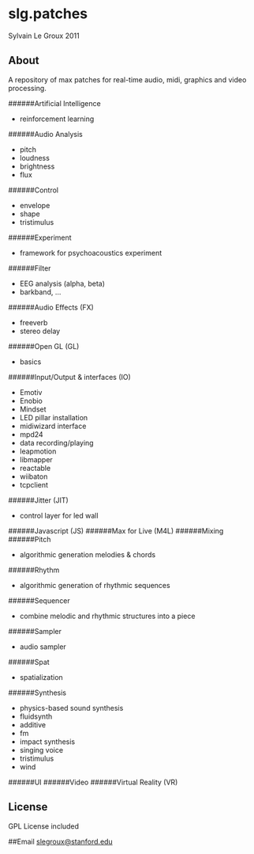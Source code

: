 #  slg.patches
Sylvain Le Groux 2011


## About

A repository of max patches for real-time audio, midi, graphics and video processing.


######Artificial Intelligence
* reinforcement learning

######Audio Analysis
* pitch
* loudness
* brightness
* flux

######Control
* envelope
* shape
* tristimulus

######Experiment
* framework for psychoacoustics experiment


######Filter
* EEG analysis (alpha, beta)
* barkband, ...

######Audio Effects (FX)
* freeverb
* stereo delay

######Open GL (GL)
* basics

######Input/Output & interfaces (IO)
* Emotiv
* Enobio
* Mindset
* LED pillar installation
* midiwizard interface
* mpd24
* data recording/playing
* leapmotion
* libmapper
* reactable
* wiibaton
* tcpclient

######Jitter (JIT)
* control layer for led wall

######Javascript (JS)
######Max for Live (M4L)
######Mixing
######Pitch
* algorithmic generation melodies & chords

######Rhythm
* algorithmic generation of rhythmic sequences

######Sequencer
* combine melodic and rhythmic structures into a piece

######Sampler
* audio sampler

######Spat
* spatialization

######Synthesis
* physics-based sound synthesis
* fluidsynth
* additive
* fm
* impact synthesis
* singing voice
* tristimulus
* wind

######UI
######Video
######Virtual Reality (VR)










## License
GPL License included

##Email
<slegroux@stanford.edu>

